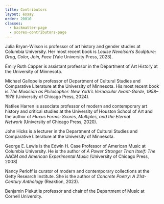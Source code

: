 ```yaml
---
title: Contributors
layout: essay
order: 20010
classes:
  - backmatter-page
  - scores-contributors-page
---
```


Julia Bryan-Wilson is professor of art history and gender studies at Columbia University. Her most recent book is *Louise Nevelson’s Sculpture: Drag, Color, Join, Face* (Yale University Press, 2023).  

Emily Ruth Capper is assistant professor in the Department of Art History at the University of Minnesota.

Michael Gallope is professor of Department of Cultural Studies and Comparative Literature at the University of Minnesota. His most recent book is *The Musician as Philosopher: New York’s Vernacular Avant-Garde, 1958–1978* (University of Chicago Press, 2024).

Natilee Harren is associate professor of modern and contemporary art history and critical studies at the University of Houston School of Art and the author of *Fluxus Forms: Scores, Multiples, and the Eternal Network* (University of Chicago Press, 2020).

John Hicks is a lecturer in the Department of Cultural Studies and Comparative Literature at the University of Minnesota.

George E. Lewis is the Edwin H. Case Professor of American Music at Columbia University. He is the author of *A Power Stronger Than Itself: The AACM and American Experimental Music* (University of Chicago Press, 2008)

Nancy Perloff is curator of modern and contemporary collections at the Getty Research Institute. She is the author of *Concrete Poetry: A 21st-Century Anthology* (Reaktion, 2023).

Benjamin Piekut is professor and chair of the Department of Music at Cornell University.